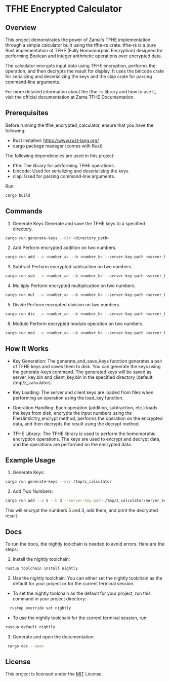 # TFHE Encrypted Calculator

## Overview

This project demonstrates the power of Zama's TFHE implementation through a simple calculator built using the tfhe-rs crate. tfhe-rs is a pure Rust implementation of TFHE (Fully Homomorphic Encryption) designed for performing Boolean and integer arithmetic operations over encrypted data.

The calculator encrypts input data using TFHE encryption, performs the operation, and then decrypts the result for display. It uses the bincode crate for serializing and deserializing the keys and the clap crate for parsing command-line arguments.

For more detailed information about the tfhe-rs library and how to use it, visit the official documentation at Zama TFHE Documentation.

## Prerequisites

Before running the tfhe_encrypted_calculator, ensure that you have the following:

- Rust installed: https://www.rust-lang.org/
- cargo package manager (comes with Rust)

The following dependencies are used in this project:

- tfhe: The library for performing TFHE operations.
- bincode: Used for serializing and deserializing the keys.
- clap: Used for parsing command-line arguments.

Run:

```bash
cargo build
```

## Commands

1. Generate Keys
   Generate and save the TFHE keys to a specified directory.

```bash
cargo run generate-keys --dir <directory_path>
```

2. Add
   Perform encrypted addition on two numbers.

```bash
cargo run add --a <number_a> --b <number_b> --server-key-path <server_key_file> --client-key-path <client_key_file>
```

3. Subtract
   Perform encrypted subtraction on two numbers.

```bash
cargo run sub --a <number_a> --b <number_b> --server-key-path <server_key_file> --client-key-path <client_key_file>
```

4. Multiply
   Perform encrypted multiplication on two numbers.

```bash
cargo run mul --a <number_a> --b <number_b> --server-key-path <server_key_file> --client-key-path <client_key_file>
```

5. Divide
   Perform encrypted division on two numbers.

```bash
cargo run div --a <number_a> --b <number_b> --server-key-path <server_key_file> --client-key-path <client_key_file>
```

6. Modulo
   Perform encrypted modulo operation on two numbers.

```bash
cargo run mod --a <number_a> --b <number_b> --server-key-path <server_key_file> --client-key-path <client_key_file>
```

## How It Works

- Key Generation: The generate_and_save_keys function generates a pair of TFHE keys and saves them to disk. You can generate the keys using the generate-keys command. The generated keys will be saved as server_key.bin and client_key.bin in the specified directory (default: /tmp/z_calculator).

- Key Loading: The server and client keys are loaded from files when performing an operation using the load_key function.

- Operation Handling: Each operation (addition, subtraction, etc.) loads the keys from disk, encrypts the input numbers using the FheUint8::try_encrypt method, performs the operation on the encrypted data, and then decrypts the result using the decrypt method.

- TFHE Library: The TFHE library is used to perform the homomorphic encryption operations. The keys are used to encrypt and decrypt data, and the operations are performed on the encrypted data.

## Example Usage

1. Generate Keys:

```bash
cargo run generate-keys --dir /tmp/z_calculator
```

2. Add Two Numbers:

```bash
cargo run add --a 5 --b 3 --server-key-path /tmp/z_calculator/server_key.bin --client-key-path /tmp/z_calculator/client_key.bin
```

This will encrypt the numbers 5 and 3, add them, and print the decrypted result.

## Docs

To run the docs, the nightly toolchain is needed to avoid errors. Here are the steps:

1. Install the nightly toolchain:

```bash
rustup toolchain install nightly
```

2. Use the nightly toolchain: You can either set the nightly toolchain as the default for your project or for the current terminal session.

- To set the nightly toolchain as the default for your project, run this command in your project directory:

```bash
  rustup override set nightly
```

- To use the nightly toolchain for the current terminal session, run:

```bash
rustup default nightly
```

3. Generate and open the documentation:

```bash
 cargo doc --open
```

## License

This project is licensed under the [MIT](https://choosealicense.com/licenses/mit/) License.
